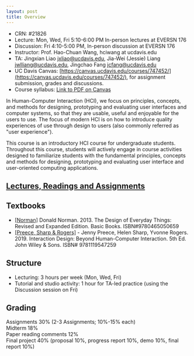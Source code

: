```yaml
---
layout: post
title: Overview
---
```

- CRN: #21826
- Lecture: Mon, Wed, Fri 5:10-6:00 PM In-person lectures at EVERSN 176
- Discussion: Fri 4:10-5:00 PM, In-person discussion at EVERSN 176
- Instructor: Prof. Hao-Chuan Wang, hciwang at ucdavis.edu
- TA: Jingxian Liao <jxliao@ucdavis.edu>, Jia-Wei (Jessie) Liang <jwlliang@ucdavis.edu>, Jingchao Fang <jcfang@ucdavis.edu>
- UC Davis Canvas: [https://canvas.ucdavis.edu/courses/747452/](https://canvas.ucdavis.edu/courses/747452/), for assignment submission, grades and discussions.
- Course syllabus: [Link to PDF on Canvas](https://canvas.ucdavis.edu/courses/747452/files?preview=18977744)

In Human-Computer Interaction (HCI), we focus on principles, concepts, and methods for designing, prototyping and evaluating user interfaces and computer systems, so that they are usable, useful and enjoyable for the users to use. The focus of modern HCI is on how to introduce quality experiences of use through design to users (also commonly referred as "user experience").

This course is an introductory HCI course for undergraduate students. Throughout this course, students will actively engage in course activities designed to familiarize students with the fundamental principles, concepts and methods for designing, prototyping and evaluating user interface and user-oriented computing applications.

## [Lectures, Readings and Assignments](https://hciwang.github.io/lectures/)

## Textbooks
- [[Norman]](https://www.basicbooks.com/titles/don-norman/the-design-of-everyday-things/9780465050659/) Donald Norman. 2013. The Design of Everyday Things: Revised and Expanded Edition. Basic Books. ISBN#9780465050659
- [[Preece, Sharp & Rogers]](http://www.id-book.com/) -	Jenny Preece, Helen Sharp, Yvonne Rogers. 2019. Interaction Design: Beyond Human-Computer Interaction. 5th Ed. John Wiley & Sons. ISBN# 9781119547259

## Structure

- Lecturing: 3 hours per week (Mon, Wed, Fri)  
- Tutorial and studio activity: 1 hour for TA-led practice (using the Discussion session on Fri)  

## Grading
Assignments 30% (2-3 Assignments; 10%-15% each)  
Midterm 18%  
Paper reading comments 12%   
Final project 40% (proposal 10%, progress report 10%, demo 10%, final report 10%) 

